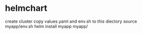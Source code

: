 # helmchart

create cluster
copy values.yaml and env.sh to this diectory
source myapp/env.sh
helm install myapp myapp/